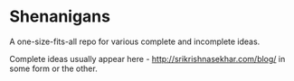 # Shenanigans

A one-size-fits-all repo for various complete and incomplete ideas. 

Complete ideas usually appear here - http://srikrishnasekhar.com/blog/ in some
form or the other.
